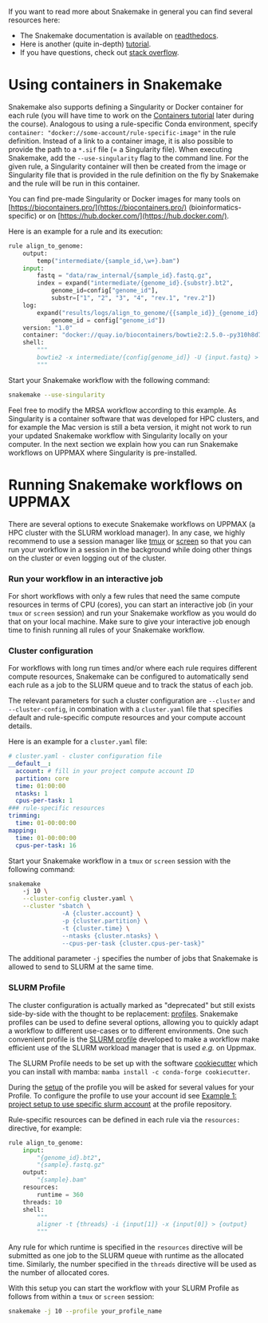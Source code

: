 If you want to read more about Snakemake in general you can find several
resources here:

* The Snakemake documentation is available on [readthedocs](
  https://snakemake.readthedocs.io/en/stable/#).
* Here is another (quite in-depth) [tutorial](
  https://snakemake.readthedocs.io/en/stable/tutorial/tutorial.html#tutorial).
* If you have questions, check out [stack overflow](
  https://stackoverflow.com/questions/tagged/snakemake).

# Using containers in Snakemake

Snakemake also supports defining a Singularity or Docker container for each
rule (you will have time to work on the [Containers tutorial](containers-1-introduction)
later during the course). Analogous to using a rule-specific Conda environment,
specify `container: "docker://some-account/rule-specific-image"` in the rule
definition. Instead of a link to a container image, it is also possible to
provide the path to a `*.sif` file (= a Singularity file). When executing
Snakemake, add the `--use-singularity` flag to the command line. For the given
rule, a Singularity container will then be created from the image or Singularity
file that is provided in the rule definition on the fly by Snakemake and the
rule will be run in this container.

You can find pre-made Singularity or Docker images for many tools on
[https://biocontainers.pro/](https://biocontainers.pro/) (bioinformatics-specific)
or on [https://hub.docker.com/](https://hub.docker.com/).

Here is an example for a rule and its execution:

```python
rule align_to_genome:
    output:
        temp("intermediate/{sample_id,\w+}.bam")
    input:
        fastq = "data/raw_internal/{sample_id}.fastq.gz",
        index = expand("intermediate/{genome_id}.{substr}.bt2",
            genome_id=config["genome_id"],
            substr=["1", "2", "3", "4", "rev.1", "rev.2"])
    log:
        expand("results/logs/align_to_genome/{{sample_id}}_{genome_id}.log",
            genome_id = config["genome_id"])
    version: "1.0"
    container: "docker://quay.io/biocontainers/bowtie2:2.5.0--py310h8d7afc0_0"
    shell:
        """
        bowtie2 -x intermediate/{config[genome_id]} -U {input.fastq} > {output} 2>{log}
        """
```

Start your Snakemake workflow with the following command:

```bash
snakemake --use-singularity
```

Feel free to modify the MRSA workflow according to this example. As Singularity
is a container software that was developed for HPC clusters, and for example the
Mac version is still a beta version, it might not work to run your updated
Snakemake workflow with Singularity locally on your computer.
In the next section we explain how you can run Snakemake workflows on UPPMAX
where Singularity is pre-installed.

# Running Snakemake workflows on UPPMAX

There are several options to execute Snakemake workflows on UPPMAX (a HPC
cluster with the SLURM workload manager). In any case, we highly recommend to
use a session manager like [tmux](https://github.com/tmux/tmux/wiki) or 
[screen](https://www.gnu.org/software/screen/manual/screen.html#Overview) so 
that you can run your workflow in a session in the background while doing 
other things on the cluster or even logging out of the cluster.

### Run your workflow in an interactive job

For short workflows with only a few rules that need the same compute resources
in terms of CPU (cores), you can start an interactive job (in your `tmux` or
`screen` session) and run your Snakemake workflow as you would do that on your
local machine. Make sure to give your interactive job enough time to finish
running all rules of your Snakemake workflow.

### Cluster configuration

For workflows with long run times and/or where each rule requires different
compute resources, Snakemake can be configured to automatically send each rule
as a job to the SLURM queue and to track the status of each job.

The relevant parameters for such a cluster configuration are `--cluster` and
`--cluster-config`, in combination with a `cluster.yaml` file that specifies
default and rule-specific compute resources and your compute account details.

Here is an example for a `cluster.yaml` file:

```yaml
# cluster.yaml - cluster configuration file
__default__:
  account: # fill in your project compute account ID
  partition: core
  time: 01:00:00
  ntasks: 1
  cpus-per-task: 1
### rule-specific resources
trimming:
  time: 01-00:00:00
mapping:
  time: 01-00:00:00
  cpus-per-task: 16
```

Start your Snakemake workflow in a `tmux` or `screen` session with the
following command:

```bash
snakemake
    -j 10 \
    --cluster-config cluster.yaml \
    --cluster "sbatch \
               -A {cluster.account} \
               -p {cluster.partition} \
               -t {cluster.time} \
               --ntasks {cluster.ntasks} \
               --cpus-per-task {cluster.cpus-per-task}"
```

The additional parameter `-j` specifies the number of jobs that Snakemake is
allowed to send to SLURM at the same time.

### SLURM Profile

The cluster configuration is actually marked as "deprecated" but still exists
side-by-side with the thought to be replacement: [profiles](https://snakemake.readthedocs.io/en/stable/executing/cli.html#profiles).
Snakemake profiles can be used to define several options, allowing you to quickly
adapt a workflow to different use-cases or to different environments. One such
convenient profile is the [SLURM profile](https://github.com/Snakemake-Profiles/slurm)
developed to make a workflow make efficient use of the SLURM workload manager
that is used _e.g._ on Uppmax.

The SLURM Profile needs to be set up with the software
[cookiecutter](https://cookiecutter.readthedocs.io/) which you can install with
mamba: `mamba install -c conda-forge cookiecutter`.

During the [setup](https://github.com/Snakemake-Profiles/slurm#quickstart) of 
the profile you will be asked for several values for your Profile. To configure
the profile to use your account id see [Example 1: project setup to use specific slurm account](https://github.com/Snakemake-Profiles/slurm#example-1-project-setup-to-use-specific-slurm-account)
at the profile repository.

Rule-specific resources can be defined in each rule via the `resources: `
directive, for example:

```python
rule align_to_genome:
    input:
        "{genome_id}.bt2",
        "{sample}.fastq.gz"
    output:
        "{sample}.bam"
    resources:
        runtime = 360
    threads: 10
    shell:
        """
        aligner -t {threads} -i {input[1]} -x {input[0]} > {output}
        """
```

Any rule for which runtime is specified in the `resources` directive will be
submitted as one job to the SLURM queue with runtime as the allocated time.
Similarly, the number specified in the `threads` directive will be used as the
number of allocated cores.

With this setup you can start the workflow with your SLURM Profile as follows
from within a `tmux` or `screen` session:

```bash
snakemake -j 10 --profile your_profile_name
```
